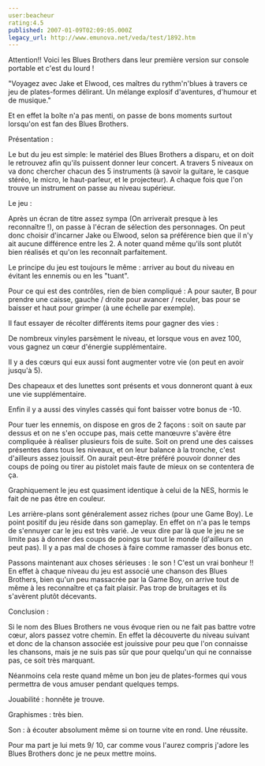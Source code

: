 ```yaml
---
user:beacheur
rating:4.5
published: 2007-01-09T02:09:05.000Z
legacy_url: http://www.emunova.net/veda/test/1892.htm
---
```

Attention!! Voici les Blues Brothers dans leur première version sur console portable et c'est du lourd !  

"Voyagez avec Jake et Elwood, ces maîtres du rythm'n'blues à travers ce jeu de plates-formes délirant. Un mélange explosif d'aventures, d'humour et de musique."  

Et en effet la boîte n'a pas menti, on passe de bons moments surtout lorsqu'on est fan des Blues Brothers.  

  

Présentation :  

  

Le but du jeu est simple: le matériel des Blues Brothers a disparu, et on doit le retrouvez afin qu'ils puissent donner leur concert. A travers 5 niveaux on va donc chercher chacun des 5 instruments (à savoir la guitare, le casque stéréo, le micro, le haut-parleur, et le projecteur). A chaque fois que l'on trouve un instrument on passe au niveau supérieur.  

  

Le jeu :  

  

Après un écran de titre assez sympa (On arriverait presque à les reconnaître !), on passe à l'écran de sélection des personnages. On peut donc choisir d'incarner Jake ou Elwood, selon sa préférence bien que il n'y ait aucune différence entre les 2\. A noter quand même qu'ils sont plutôt bien réalisés et qu'on les reconnaît parfaitement.  

  

Le principe du jeu est toujours le même : arriver au bout du niveau en évitant les ennemis ou en les "tuant".  

Pour ce qui est des contrôles, rien de bien compliqué : A pour sauter, B pour prendre une caisse, gauche / droite pour avancer / reculer, bas pour se baisser et haut pour grimper (à une échelle par exemple).  

  

Il faut essayer de récolter différents items pour gagner des vies :  

De nombreux vinyles parsèment le niveau, et lorsque vous en avez 100, vous gagnez un cœur d'énergie supplémentaire.  

Il y a des cœurs qui eux aussi font augmenter votre vie (on peut en avoir jusqu'à 5).  

Des chapeaux et des lunettes sont présents et vous donneront quant à eux une vie supplémentaire.  

Enfin il y a aussi des vinyles cassés qui font baisser votre bonus de -10\.  

  

Pour tuer les ennemis, on dispose en gros de 2 façons : soit on saute par dessus et on ne s'en occupe pas, mais cette manœuvre s'avère être compliquée à réaliser plusieurs fois de suite. Soit on prend une des caisses présentes dans tous les niveaux, et on leur balance à la tronche, c'est d'ailleurs assez jouissif. On aurait peut-être préféré pouvoir donner des coups de poing ou tirer au pistolet mais faute de mieux on se contentera de ça.  

  

Graphiquement le jeu est quasiment identique à celui de la NES, hormis le fait de ne pas être en couleur.  

Les arrière-plans sont généralement assez riches (pour une Game Boy). Le point positif du jeu réside dans son gameplay. En effet on n'a pas le temps de s'ennuyer car le jeu est très varié. Je veux dire par là que le jeu ne se limite pas à donner des coups de poings sur tout le monde (d'ailleurs on peut pas). Il y a pas mal de choses à faire comme ramasser des bonus etc.  

  

Passons maintenant aux choses sérieuses : le son ! C'est un vrai bonheur !! En effet à chaque niveau du jeu est associé une chanson des Blues Brothers, bien qu'un peu massacrée par la Game Boy, on arrive tout de même à les reconnaître et ça fait plaisir. Pas trop de bruitages et ils s'avèrent plutôt décevants.  

  

Conclusion :  

  

Si le nom des Blues Brothers ne vous évoque rien ou ne fait pas battre votre cœur, alors passez votre chemin. En effet la découverte du niveau suivant et donc de la chanson associée est jouissive pour peu que l'on connaisse les chansons, mais je ne suis pas sûr que pour quelqu'un qui ne connaisse pas, ce soit très marquant.  

Néanmoins cela reste quand même un bon jeu de plates-formes qui vous permettra de vous amuser pendant quelques temps.  

  

Jouabilité : honnête je trouve.  

Graphismes : très bien.  

Son : à écouter absolument même si on tourne vite en rond. Une réussite.  

  

Pour ma part je lui mets 9/ 10, car comme vous l'aurez compris j'adore les Blues Brothers donc je ne peux mettre moins.
